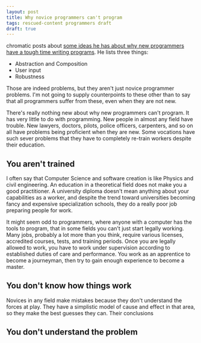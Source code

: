 ```yaml
---
layout: post
title: Why novice programmers can't program
tags: rescued-content programmers draft
draft: true
---
```



chromatic posts about [some ideas he has about why new
programmers have a tough time writing programs](http://www.modernperlbooks.com/mt/2011/09/why-novice-programmers-cant-program-and-how-to-fix-it.html). He lists three
things:

* Abstraction and Composition
* User input
* Robustness

Those are indeed problems, but they aren't just novice programmer problems. I'm not going to supply counterpoints to these other than to say that all programmers suffer from these, even when they are not new.

There's really nothing new about why new programmers can't program. It has very little to do with programming. New people in almost any field have trouble. New lawyers, doctors, pilots, police officers, carpenters, and so on all have problems being proficient when they are new. Some vocations have such sever problems that they have to completely re-train workers despite their education.

## You aren't trained

I often say that Computer Science and software creation is like Physics and civil engineering. An education in a theoretical field does not make you a good practitioner. A university diploma doesn't mean anything about your capabilities as a worker, and despite the trend toward universities becoming fancy and expensive specialization schools, they do a really poor job preparing people for work.

It might seem odd to programmers, where anyone with a computer has the tools to program, that in some fields you can't just start legally working. Many jobs, probably a lot more than you think, require various licenses, accredited courses, tests, and training periods. Once you are legally allowed to work, you have to work under supervision according to established duties of care and performance. You work as an apprentice to become a journeyman, then try to gain enough experience to become a master.

## You don't know how things work

Novices in any field make mistakes because they don't understand the forces at play. They have a simplistic model of cause and effect in that area, so they make the best guesses they can. Their conclusions

## You don't understand the problem
